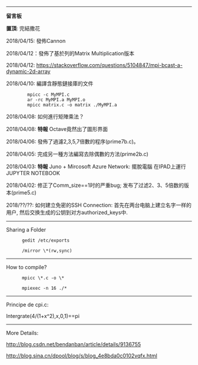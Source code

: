 --------------------------
**留言板**

**置頂**: 完結撒花  

2018/04/15: 發佈Cannon

2018/04/12：發佈了基於列的Matrix Multiplication版本

2018/04/12: https://stackoverflow.com/questions/5104847/mpi-bcast-a-dynamic-2d-array

2018/04/10: 編譯含靜態鏈接庫的文件
          
            mpicc -c MyMPI.c
            ar -rc MyMPI.a MyMPI.o
            mpicc matrix.c -o matrix ./MyMPI.a

2018/04/08: 如何進行矩陣乘法？

2018/04/08: **特報** Octave竟然出了圖形界面

2018/04/06: 發佈了過濾2,3,5,7倍數的程序(prime7b.c)。

2018/04/05: 完成另一種方法編寫去除偶數的方法(prime2b.c)

2018/04/03: **特報** Juno + Mircosoft Azure Network: 擺脫電腦 在IPAD上運行JUPYTER NOTEBOOK

2018/04/02: 修正了Comm_size==1时的严重bug; 发布了过滤2、3、5倍数的版本(prime5.c)

2018/??/??: 如何建立免密的SSH Connection: 首先在两台电脑上建立名字一样的用户, 然后交换生成的公钥到对方authorized_keys中.

------------------------------

Sharing a Folder

          gedit /etc/exports
          
          /mirror \*(rw,sync)

-------------------------------

How to compile?

          mpicc \*.c -o \*

          mpiexec -n 16 ./*


------------------------------

Principe de cpi.c:

Intergrate(4/(1+x^2),x,0,1)==pi

------------------------------
More Details:

http://blog.csdn.net/bendanban/article/details/9136755

http://blog.sina.cn/dpool/blog/s/blog_4e8bda0c0102vqfx.html
